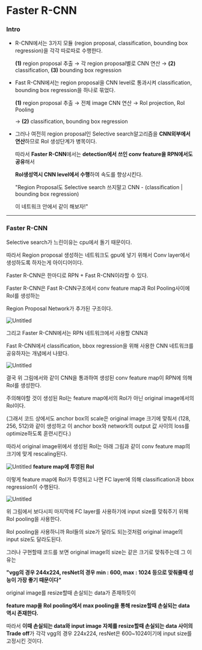 # Faster R-CNN

### Intro

- R-CNN에서는 3가지 모듈 (region proposal, classification, bounding box regression)을 각각 따로따로 수행한다.
  
    **(1)** region proposal 추출 → 각 region proposal별로 CNN 연산 → **(2)** classification, **(3)** bounding box regression
    
- Fast R-CNN에서는 region proposal을 CNN level로 통과시켜 classification, bounding box regression을 하나로 묶었다.
  
    **(1)** region proposal 추출 → 전체 image CNN 연산 → RoI projection, RoI Pooling
    
    → **(2)** classification, bounding box regression
    
- 그러나 여전히 region proposal인 Selective search알고리즘을 **CNN외부에서 연산**하므로 RoI 생성단계가 병목이다.
  
    따라서 **Faster R-CNN**에서는 **detection에서 쓰인 conv feature을 RPN에서도 공유**해서
    
    **RoI생성역시 CNN level에서 수행**하여 속도를 향상시킨다.
    
    "Region Proposal도 Selective search 쓰지말고 CNN - (classification | bounding box regression)
    
    이 네트워크 안에서 같이 해보자!"
    

---

### Faster R-CNN

Selective search가 느린이유는 cpu에서 돌기 때문이다.

따라서 Region proposal 생성하는 네트워크도 gpu에 넣기 위해서 Conv layer에서 생성하도록 하자는게 아이디어이다.

Faster R-CNN은 한마디로 RPN + Fast R-CNN이라할 수 있다.

Faster R-CNN은 Fast R-CNN구조에서 conv feature map과 RoI Pooling사이에 RoI를 생성하는

Region Proposal Network가 추가된 구조이다.

![Untitled](Faster%20R-CNN%203cf0bd1530954f54bd2000aa2373b296/Untitled.png)

그리고 Faster R-CNN에서는 RPN 네트워크에서 사용할 CNN과

Fast R-CNN에서 classification, bbox regression을 위해 사용한 CNN 네트워크를 공유하자는 개념에서 나왔다.

![Untitled](Faster%20R-CNN%203cf0bd1530954f54bd2000aa2373b296/Untitled%201.png)

결국 위 그림에서와 같이 CNN을 통과하여 생성된 conv feature map이 RPN에 의해 RoI를 생성한다.

주의해야할 것이 생성된 RoI는 feature map에서의 RoI가 아닌 original image에서의 RoI이다.

(그래서 코드 상에서도 anchor box의 scale은 original image 크기에 맞춰서 (128, 256, 512)와 같이 생성하고 이 anchor box와 network의 output 값 사이의 loss를 optimize하도록 훈련시킨다.)

따라서 original image위에서 생성된 RoI는 아래 그림과 같이 conv feature map의 크기에 맞게 rescaling된다.

![Untitled](Faster%20R-CNN%203cf0bd1530954f54bd2000aa2373b296/Untitled%202.png)                         																**feature map에 투영된 RoI**

이렇게 feature map에 RoI가 투영되고 나면 FC layer에 의해 classification과 bbox regression이 수행된다.

![Untitled](Faster%20R-CNN%203cf0bd1530954f54bd2000aa2373b296/Untitled%203.png)

위 그림에서 보다시피 마지막에 FC layer를 사용하기에 input size를 맞춰주기 위해 RoI pooling을 사용한다.

RoI pooling을 사용하니까 RoI들의 size가 달라도 되는것처럼 original image의 input size도 달라도된다.

그러나 구현할때 코드를 보면 original image의 size는 같은 크기로 맞춰주는데 그 이유는

**"vgg의 경우 244x224, resNet의 경우 min : 600, max : 1024 등으로 맞춰줄때 성능이 가장 좋기 때문이다"**

original image를 resize할때 손실되는 data가 존재하듯이

**feature map을 RoI pooling에서 max pooling을 통해 resize할때 손실되는 data 역시 존재한다.**

따라서 **이때 손실되는 data와 input image 자체를 resize할때 손실되는 data 사이의 Trade off**가 각각 vgg의 경우 224x224, resNet은 600~1024이기에 input size를 고정시킨 것이다.